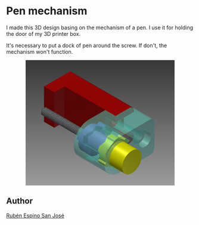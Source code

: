 # Pen mechanism

I made this 3D design basing on the mechanism of a pen. I use it for holding the door of my 3D printer box.

It's necessary to put a dock of pen around the screw. If don't, the mechanism won't function.

<p align="center">
<img src="images/Pen mechanism.png" width="400" align = "center">
</p>

## Author
[Rubén Espino San José](https://github.com/Resaj)
